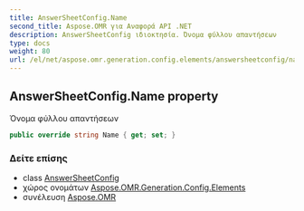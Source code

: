 ```yaml
---
title: AnswerSheetConfig.Name
second_title: Aspose.OMR για Αναφορά API .NET
description: AnswerSheetConfig ιδιοκτησία. Όνομα φύλλου απαντήσεων
type: docs
weight: 80
url: /el/net/aspose.omr.generation.config.elements/answersheetconfig/name/
---
```

## AnswerSheetConfig.Name property

Όνομα φύλλου απαντήσεων

```csharp
public override string Name { get; set; }
```

### Δείτε επίσης

* class [AnswerSheetConfig](../)
* χώρος ονομάτων [Aspose.OMR.Generation.Config.Elements](../../answersheetconfig/)
* συνέλευση [Aspose.OMR](../../../)



